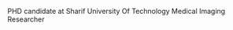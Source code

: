  PHD candidate at Sharif University Of Technology 
 Medical Imaging Researcher
<!---
AmirJodeiry2000/AmirJodeiry2000 is a ✨ special ✨ repository because its `README.md` (this file) appears on your GitHub profile.
You can click the Preview link to take a look at your changes.
--->
